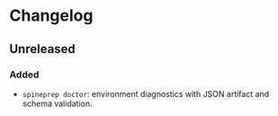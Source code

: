 # Changelog

## Unreleased

### Added

* `spineprep doctor`: environment diagnostics with JSON artifact and schema validation.
